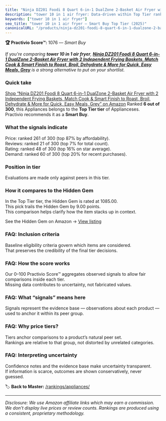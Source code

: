 ```yaml
---
title: "Ninja DZ201 Foodi 8 Quart 6-in-1 DualZone 2-Basket Air Fryer with 2 Independent Frying Baskets, Match Cook & Smart Finish to Roast, Broil, Dehydrate & More for Quick, Easy Meals, Grey"
description: "tower 10 in 1 air fryer: Data-driven within Top Tier ranking using the Practivio Score™. Positioned by quality, value, demand, findability, momentum."
keywords: ["tower 10 in 1 air fryer"]
seo_title: "tower 10 in 1 air fryer — Smart Buy Top Tier (2025)"
canonicalURL: "/products/ninja-dz201-foodi-8-quart-6-in-1-dualzone-2-basket-air-fryer-with-2-independent-frying-baskets-match-cook-smart-finish-to-roast-broil-dehydrate-more-for-quick-easy-meals-grey-B089TQWJKK/"
---
```


**🏆 Practivio Score™:** 1076 — _Smart Buy_


*If you're comparing **tower 10 in 1 air fryer**, **[Ninja DZ201 Foodi 8 Quart 6-in-1 DualZone 2-Basket Air Fryer with 2 Independent Frying Baskets, Match Cook & Smart Finish to Roast, Broil, Dehydrate & More for Quick, Easy Meals, Grey](https://www.amazon.com/dp/B089TQWJKK?tag=practivio-20)** is a strong alternative to put on your shortlist.*
### Quick take
[Shop “Ninja DZ201 Foodi 8 Quart 6-in-1 DualZone 2-Basket Air Fryer with 2 Independent Frying Baskets, Match Cook & Smart Finish to Roast, Broil, Dehydrate & More for Quick, Easy Meals, Grey” on Amazon](https://www.amazon.com/dp/B089TQWJKK?tag=practivio-20)
Ranked **6 out of 300**, this Appliances belongs to the **Top Tier tier** of Applianceses.  
Practivio recommends it as a **Smart Buy**.

### What the signals indicate
Price: ranked 261 of 300 (top 87% by affordability).  
Reviews: ranked 21 of 300 (top 7% for total count).  
Rating: ranked 48 of 300 (top 16% on star average).  
Demand: ranked 60 of 300 (top 20% for recent purchases).

### Position in tier
Evaluations are made only against peers in this tier.

### How it compares to the Hidden Gem
In the Top Tier tier, the Hidden Gem is rated at 1085.00.  
This pick trails the Hidden Gem by 9.00 points.  
This comparison helps clarify how the item stacks up in context.  

See the Hidden Gem on Amazon → [View listing](https://www.amazon.com/dp/B00939I7EK?tag=practivio-20)

### FAQ: Inclusion criteria
Baseline eligibility criteria govern which items are considered.  
That preserves the credibility of the final tier decisions.

### FAQ: How the score works
Our 0–100 Practivio Score™ aggregates observed signals to allow fair comparisons inside each tier.  
Missing data contributes to uncertainty, not fabricated values.

### FAQ: What “signals” means here
Signals represent the evidence base — observations about each product — used to anchor it within its peer group.

### FAQ: Why price tiers?
Tiers anchor comparisons to a product’s natural peer set.  
Rankings are relative to that group, not distorted by unrelated categories.

### FAQ: Interpreting uncertainty
Confidence notes and the evidence base make uncertainty transparent.  
If information is scarce, outcomes are shown conservatively, never guessed.


🏷️ **Back to Master:** [/rankings/appliances/](/rankings/appliances/)

---
_Disclosure: We use Amazon affiliate links which may earn a commission. We don’t display live prices or review counts. Rankings are produced using a consistent, proprietary methodology._
